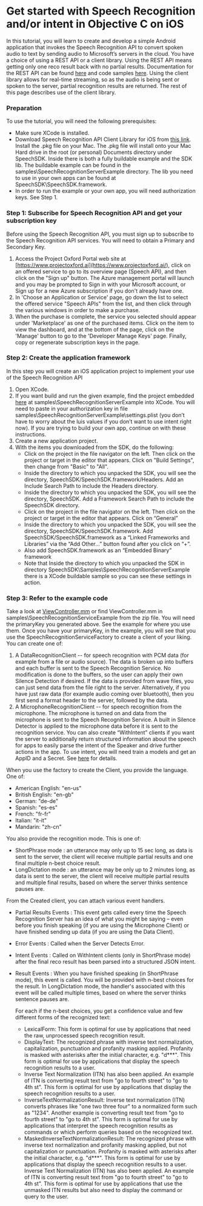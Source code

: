 <!-- 
NavPath: Speech API
LinkLabel: Get started with Speech Recognition and/or intent in Objective C on iOS
Url: Speech-api/documentation/Get-Started-OC-iOS
Weight: 60
-->

# Get started with Speech Recognition and/or intent in Objective C on iOS


In this tutorial, you will learn to create and develop a simple Android application that invokes the Speech Recognition API to convert spoken audio to text by sending audio to Microsoft’s servers in the cloud. You have a choice of using a REST API or a client library. Using the REST API means getting only one reco result back with no partial results. Documentation for the REST API can be found [here](https://www.projectoxford.ai/doc/speech/REST/Recognition) and code samples [here](https://oxfordportal.blob.core.windows.net/speech/doc/recognition/Program.cs). Using the client library allows for real-time streaming, so as the audio is being sent or spoken to the server, partial recognition results are returned. The rest of this page describes use of the client library.

### Preparation
To use the tutorial, you will need the following prerequisites:

* Make sure XCode is installed.
* Download Speech Recognition API Client Library for iOS from [this link](https://www.projectoxford.ai/SDK/GetFile?path=speech/SpeechToText-SDK-iOS.zip). Install the .pkg file on your Mac. The .pkg file will install onto your Mac Hard drive in the root (or personal) Documents directory under SpeechSDK. Inside there is both a fully buildable example and the SDK lib. The buildable example can be found in the samples\SpeechRecognitionServerExample directory. The lib you need to use in your own apps can be found at SpeechSDK\SpeechSDK.framework.
* In order to run the example or your own app, you will need authorization keys. See Step 1.  

### Step 1: Subscribe for Speech Recognition API and get your subscription key
Before using the Speech Recognition API, you must sign up to subscribe to the Speech Recognition API services. You will need to obtain a Primary and Secondary Key.

1. Access the Project Oxford Portal web site at [https://www.projectoxford.ai](https://www.projectoxford.ai/), click on an offered service to go to its overview page (Speech API), and then click on the "Sign up" button. The Azure management portal will launch and you may be prompted to Sign in with your Microsoft account, or Sign up for a new Azure subscription if you don't already have one.
2. In 'Choose an Application or Service' page, go down the list to select the offered service "Speech APIs" from the list, and then click through the various windows in order to make a purchase.
3. When the purchase is complete, the service you selected should appear under 'Marketplace' as one of the purchased items. Click on the item to view the dashboard, and at the bottom of the page, click on the 'Manage' button to go to the 'Developer Manage Keys' page. Finally, copy or regenerate subscription keys in the page.  

### Step 2: Create the application framework
In this step you will create an iOS application project to implement your use of the Speech Recognition API

1. Open XCode.
2. If you want build and run the given example, find the project embedded [here](https://www.projectoxford.ai/SDK/GetFile?path=speech/SpeechToText-SDK-iOS.zip) at samples\SpeechRecognitionServerExample into XCode. You will need to paste in your authorization key in file samples\SpeechRecognitionServerExample\settings.plist (you don’t have to worry about the luis values if you don’t want to use intent right now). If you are trying to build your own app, continue on with these instructions.
3. Create a new application project.
4. With the items you downloaded from the SDK, do the following:
   * Click on the project in the file navigator on the left. Then click on the project or target in the editor that appears. Click on "Build Settings", then change from "Basic" to "All".
   * Inside the directory to which you unpacked the SDK, you will see the directory, SpeechSDK/SpeechSDK.framework/Headers. Add an Include Search Path to include the Headers directory.
   * Inside the directory to which you unpacked the SDK, you will see the directory, SpeechSDK. Add a Framework Search Path to include the SpeechSDK directory.
   * Click on the project in the file navigator on the left. Then click on the project or target in the editor that appears. Click on “General”
   * Inside the directory to which you unpacked the SDK, you will see the directory, SpeechSDK/SpeechSDK.framework. Add SpeechSDK/SpeechSDK.framework as a “Linked Frameworks and Libraries” via the “Add Other…” button found after you click on “+”.
   * Also add SpeechSDK.framework as an “Embedded Binary” framework
   * Note that Inside the directory to which you unpacked the SDK in directory SpeechSDK\Samples\SpeechRecognitionServerExample there is a XCode buildable sample so you can see these settings in action.  

### Step 3: Refer to the example code
Take a look at [ViewController.mm](https://oxfordportal.blob.core.windows.net/example-speech/ViewController.mm) or find ViewController.mm in samples\SpeechRecognitionServiceExample from the zip file. You will need the primaryKey you generated above. See the example for where you use them. Once you have your primaryKey, in the example, you will see that you use the SpeechRecognitionServiceFactory to create a client of your liking. You can create one of:

1. A DataRecognitionClient -- for speech recognition with PCM data (for example from a file or audio source). The data is broken up into buffers and each buffer is sent to the Speech Recognition Service. No modification is done to the buffers, so the user can apply their own Silence Detection if desired. If the data is provided from wave files, you can just send data from the file right to the server. Alternatively, if you have just raw data (for example audio coming over bluetooth), then you first send a format header to the server, followed by the data.
2. A MicrophoneRecognitionClient -- for speech recognition from the microphone. The microphone is turned on and data from the microphone is sent to the Speech Recognition Service. A built in Silence Detector is applied to the microphone data before it is sent to the recognition service.
You can also create “WithIntent” clients if you want the server to additionally return structured information about the speech for apps to easily parse the intent of the Speaker and drive further actions in the app. To use intent, you will need train a models and get an AppID and a Secret. See [here](http://www.projectoxford.ai/luis) for details.

When you use the factory to create the Client, you provide the language. One of:

* American English: "en-us"
* British English: "en-gb"
* German: "de-de"
* Spanish: "es-es"
* French: "fr-fr"
* Italian: "it-it"
* Mandarin: "zh-cn"

You also provide the recognition mode. This is one of:

* ShortPhrase mode : an utterance may only up to 15 sec long, as data is sent to the server, the client will receive multiple partial results and one final multiple n-best choice result.
* LongDictation mode : an utterance may be only up to 2 minutes long, as data is sent to the server, the client will receive multiple partial results and multiple final results, based on where the server thinks sentence pauses are.

From the Created client, you can attach various event handlers.

* Partial Results Events : This event gets called every time the Speech Recognition Server has an idea of what you might be saying – even before you finish speaking (if you are using the Microphone Client) or have finished sending up data (if you are using the Data Client).  

* Error Events : Called when the Server Detects Error.  

* Intent Events : Called on WithIntent clients (only in ShortPhrase mode) after the final reco result has been parsed into a structured JSON intent.  

* Result Events : When you have finished speaking (in ShortPhrase mode), this event is called. You will be provided with n-best choices for the result. In LongDictation mode, the handler's associated with this event will be called multiple times, based on where the server thinks sentence pauses are.

  For each if the n-best choices, you get a confidence value and few different forms of the recognized text:

  * LexicalForm: This form is optimal for use by applications that need the raw, unprocessed speech recognition result.
  * DisplayText: The recognized phrase with inverse text normalization, capitalization, punctuation and profanity masking applied. Profanity is masked with asterisks after the initial character, e.g. "d***". This form is optimal for use by applications that display the speech recognition results to a user.
  * Inverse Text Normalization (ITN) has also been applied. An example of ITN is converting result text from "go to fourth street" to "go to 4th st". This form is optimal for use by applications that display the speech recognition results to a user.
  * InverseTextNormalizationResult: Inverse text normalization (ITN) converts phrases like "one two three four" to a normalized form such as "1234". Another example is converting result text from "go to fourth street" to "go to 4th st". This form is optimal for use by applications that interpret the speech recognition results as commands or which perform queries based on the recognized text.
  * MaskedInverseTextNormalizationResult: The recognized phrase with inverse text normalization and profanity masking applied, but not capitalization or punctuation. Profanity is masked with asterisks after the initial character, e.g. "d***". This form is optimal for use by applications that display the speech recognition results to a user. Inverse Text Normalization (ITN) has also been applied. An example of ITN is converting result text from "go to fourth street" to "go to 4th st". This form is optimal for use by applications that use the unmasked ITN results but also need to display the command or query to the user.

  
